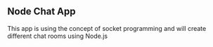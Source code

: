 ## Node Chat App
This app is using the concept of socket programming and will create different chat rooms using Node.js

